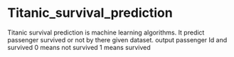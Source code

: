 # Titanic_survival_prediction
Titanic survival prediction is machine learning algorithms. It predict passenger survived or not by there given dataset. output passenger Id and  survived 0 means not survived 1 means survived 
